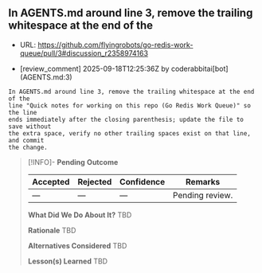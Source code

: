 ## In AGENTS.md around line 3, remove the trailing whitespace at the end of the

- URL: https://github.com/flyingrobots/go-redis-work-queue/pull/3#discussion_r2358974163

- [review_comment] 2025-09-18T12:25:36Z by coderabbitai[bot] (AGENTS.md:3)

```text
In AGENTS.md around line 3, remove the trailing whitespace at the end of the
line "Quick notes for working on this repo (Go Redis Work Queue)" so the line
ends immediately after the closing parenthesis; update the file to save without
the extra space, verify no other trailing spaces exist on that line, and commit
the change.
```

> [!INFO]- **Pending**
> **Outcome**
> 
> | Accepted | Rejected | Confidence | Remarks |
> |----------|----------|------------|---------|
> | — | — | — | Pending review. |
>
> **What Did We Do About It?**
> TBD
>
> **Rationale**
> TBD
>
> **Alternatives Considered**
> TBD
>
> **Lesson(s) Learned**
> TBD
